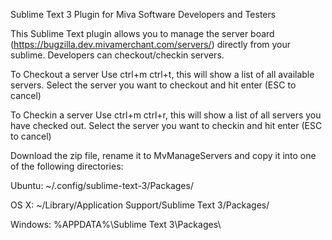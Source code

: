 Sublime Text 3 Plugin for Miva Software Developers and Testers

This Sublime Text plugin allows you to manage the server board (https://bugzilla.dev.mivamerchant.com/servers/) directly from your sublime. Developers can checkout/checkin servers.

To Checkout a server
	Use ctrl+m ctrl+t, this will show a list of all available servers. Select the server you want to checkout and hit enter (ESC to cancel)

To Checkin a server
	Use ctrl+m ctrl+r, this will show a list of all servers you have checked out. Select the server you want to checkin and hit enter (ESC to cancel)

Download the zip file, rename it to MvManageServers and copy it into one of the following directories:

Ubuntu: ~/.config/sublime-text-3/Packages/

OS X: ~/Library/Application Support/Sublime Text 3/Packages/

Windows: %APPDATA%\Sublime Text 3\Packages\